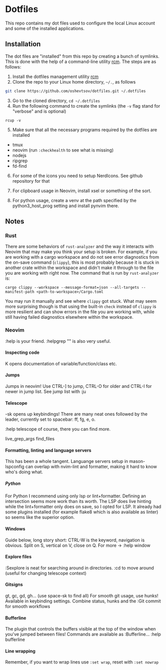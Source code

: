 # Dotfiles

This repo contains my dot files used to configure the local Linux account and some of the installed
applications.

## Installation

The dot files are "installed" from this repo by creating a bunch of symlinks. This is done with the
help of a command-line utility [rcm](https://github.com/thoughtbot/rcm). The steps are as follows:

1. Install the dotfiles management utility [rcm](https://github.com/thoughtbot/rcm)
2. Clone the repo to your Linux home directory, `~/.`, as follows

```sh
git clone https://github.com/oshevtsov/dotfiles.git ~/.dotfiles
```

3. Go to the cloned directory, `cd ~/.dotfiles`
4. Run the following command to create the symlinks (the `-v` flag stand for "verbose" and is
   optional)

```
rcup -v
```

5. Make sure that all the necessary programs required by the dotfiles are installed

- tmux
- neovim (run `:checkhealth` to see what is missing)
- nodejs
- ripgrep
- fd-find

6. For some of the icons you need to setup NerdIcons. See github repository for that

7. For clipboard usage in Neovim, install xsel or something of the sort.

8. For python usage, create a venv at the path specified by the python3_host_prog setting and install pynvim there.

## Notes

### Rust

There are some behaviors of `rust-analyzer` and the way it interacts with Neovim that may make you think your
setup is broken. For example, if you are working with a cargo workspace and do not see error diagnostics
from the on-save command (`clippy`), this is most probably because it is stuck in another crate within the
workspace and didn't make it through to the file you are working with right now. The command that is run
by `rust-analyzer` is:

```shell
cargo clippy --workspace --message-format=json --all-targets --manifest-path <path-to-workspace>/Cargo.toml
```

You may run it manually and see where `clippy` got stuck. What may seem more surprising though is that using
the built-in `check` instead of `clippy` is more resilient and can show errors in the file you are working
with, while still having failed diagnostics elsewhere within the workspace.

### Neovim
:help is your friend. :helpgrep "<pattern>" is also very useful.

#### Inspecting code
K opens documentation of variable/function/class etc.

#### Jumps
Jumps in neovim! Use CTRL-] to jump, CTRL-O for older and CTRL-I for newer in jump list. See jump list with :ju

#### Telescope
<leader>-sk opens up keybindings! There are many neat ones followed by the leader, currently set to spacebar:
ff, fg, e, o.

:help telescope of course, there you can find more.

live_grep_args
find_files

#### Formatting, linting and language servers
This has been a whole tangent. Languange servers setup in mason-lspconfig can overlap with nvim-lint and formatter, making it hard to know who's doing what.

##### Python
For Python I recommend using only lsp or lint+formatter. Defining an intersection seems more work than its worth.
The LSP does live hinting while the lint+formatter only does on save, so I opted for LSP. It already had some plugins
installed (for example flake8 which is also available as linter) so seems like the superior option.

#### Windows
Guide below, long story short: CTRL-W is the keyword, navigation is obvious.
Split on S, vertical on V, close on Q.
For more -> :help window

#### Explore files
:Sexplore is neat for searching around in directories.
:cd to move around (useful for changing telescope context)

#### Gitsigns
gt, gc, gd, gh... (use space-sk to find all)
For smooth git usage, use hunks! Available in keybinding settings. Combine status, hunks and the :Git commit for smooth workflows

#### Bufferline
The plugin that controls the buffers visible at the top of the window when you've jumped between files! Commands are available as :Bufferline...
:help bufferline

#### Line wrapping
Remember, if you want to wrap lines use `:set wrap`, reset with `:set nowrap`
